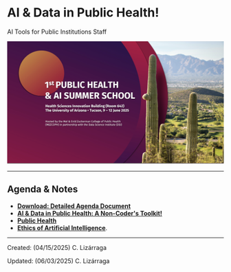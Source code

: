 # AI & Data in Public Health!
AI Tools for Public Institutions Staff 

<img src="https://github.com/ua-datalab/AI-for-Professionals/blob/main/images/AI_DataPublicHealth.png?raw=true" width=840>

***

## Agenda & Notes

* [**Download: Detailed Agenda Document**](https://github.com/ua-datalab/AI-for-Professionals/blob/main/docs/digital%20booklet%20FINAL_.pdf)
* [**AI & Data in Public Health: A Non-Coder's Toolkit!**](https://github.com/ua-datalab/AI-for-Professionals/wiki)
* [**Public Health**](https://tyson-swetnam.github.io/intro-gpt/tutorials/publichealth/casestudy/)
* [**Ethics of Artificial Intelligence**](https://tyson-swetnam.github.io/intro-gpt/ethics/). 
***
 
Created: (04/15/2025) C. Lizárraga

Updated: (06/03/2025) C. Lizárraga
